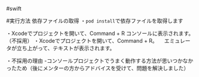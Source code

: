 #swift

#実行方法
依存ファイルの取得 
・```pod install```で依存ファイルを取得します

・Xcodeでプロジェクトを開いて、Command + R コンソールに表示されます。（不採用）
・Xcodeでプロジェクトを開いて、Command + R。
　エミュレータが立ち上がって、テキストが表示されます。

・不採用の理由
-コンソールプロジェクトでうまく動作する方法が思いつかなかったため（後にメンターの方からアドバイスを受けて、問題を解決しました）


#
